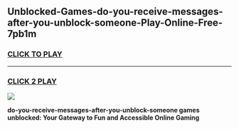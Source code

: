 
## Unblocked-Games-do-you-receive-messages-after-you-unblock-someone-Play-Online-Free-7pb1m
<h3>
<a href="https://premium76.site?title=do-you-receive-messages-after-you-unblock-someone&ref=26A">CLICK TO PLAY</a></h3>
<hr>

<h3>
<a href="https://premium76.site?title=do-you-receive-messages-after-you-unblock-someone&ref=26A">CLICK 2 PLAY</a>
  
</h3>

<a href="https://premium76.site?title=do-you-receive-messages-after-you-unblock-someone&ref=26A"><img src="https://clearcache.store/games.png"></a>


**do-you-receive-messages-after-you-unblock-someone games unblocked: Your Gateway to Fun and Accessible Online Gaming**

